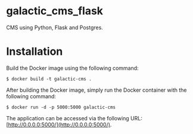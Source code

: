 # galactic_cms_flask
CMS using Python, Flask and Postgres.

# Installation
Build the Docker image using the following command:

```
$ docker build -t galactic-cms .
```

After building the Docker image, simply run the Docker container with the following command:

```
$ docker run -d -p 5000:5000 galactic-cms
```

The application can be accessed via the following URL: [http://0.0.0.0:5000/](http://0.0.0.0:5000/).